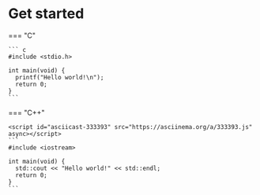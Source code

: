 # Get started

=== "C"

    ``` c
    #include <stdio.h>

    int main(void) {
      printf("Hello world!\n");
      return 0;
    }
    ```

=== "C++"
    
    <script id="asciicast-333393" src="https://asciinema.org/a/333393.js" async></script>
    ```
    #include <iostream>

    int main(void) {
      std::cout << "Hello world!" << std::endl;
      return 0;
    }
    ```
